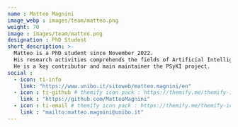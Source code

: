 ```yaml
---
name : Matteo Magnini
image_webp : images/team/matteo.png
weight: 70
image : images/team/matteo.png
designation : PhD Student
short_description: >-
  Matteo is a PhD student since November 2022.
  His research activities comprehends the fields of Artificial Intelligence (AI), Neuro-Symbolic AI, Large Language Models, Fair AI and Multi-Agent Systems.
  He is a key contributor and main maintainer the PSyKI project.
social :
  - icon: ti-info
    link: "https://www.unibo.it/sitoweb/matteo.magnini/en"
  - icon : ti-github # themify icon pack : https://themify.me/themify-icons
    link : "https://github.com/MatteoMagnini"
  - icon : ti-email # themify icon pack : https://themify.me/themify-icons
    link : "mailto:matteo.magnini@unibo.it"
---
```

